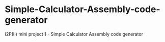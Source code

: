 # Simple-Calculator-Assembly-code-generator
I2P(II) mini project 1 - Simple Calculator Assembly code generator
